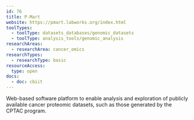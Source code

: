 ```yaml
---
id: 76
title: P-Mart
website: https://pmart.labworks.org/index.html
toolTypes:
  - toolType: datasets_databases/genomic_datasets
  - toolType: analysis_tools/genomic_analysis
researchAreas:
  - researchArea: cancer_omics
researchTypes:
  - researchType: basic
resourceAccess:
  type: open
docs:
  - doc: cbiit
---
```

Web-based software platform to enable analysis and exploration of publicly available cancer proteomic datasets, such as those generated by the CPTAC program.
